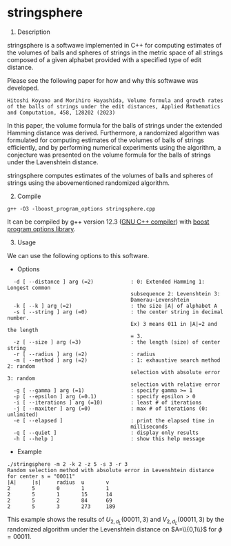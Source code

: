 # stringsphere

1. Description

stringsphere is a softwawe implemented in C++ for computing estimates of the volumes of balls and spheres of strings in the metric space of all strings composed of a given alphabet provided with a specified type of edit distance.

Please see the following paper for how and why this softwawe was developed.

```
Hitoshi Koyano and Morihiro Hayashida, Volume formula and growth rates of the balls of strings under the edit distances, Applied Mathematics and Computation, 458, 128202 (2023)
```

In this paper, the volume formula for the balls of strings under the extended Hamming distance was derived. 
Furthermore, a randomized algorithm was formulated for computing estimates of the volumes of balls of strings efficiently, and by performing numerical experiments using the algorithm, a conjecture was presented on the volume formula for the balls of strings under the Lavenshtein distance.

stringsphere computes estimates of the volumes of balls and spheres of strings using the abovementioned randomized algorithm.

2. Compile

```
g++ -O3 -lboost_program_options stringsphere.cpp
```

It can be compiled by g++ version 12.3 ([GNU C++ compiler](https://gcc.gnu.org)) with [boost program options library](https://www.boost.org).

3. Usage

We can use the following options to this software.

 - Options

```
  -d [ --distance ] arg (=2)            : 0: Extended Hamming 1: Longest common
                                        subsequence 2: Levenshtein 3:
                                        Damerau-Levenshtein
  -k [ --k ] arg (=2)                   : the size |A| of alphabet A
  -s [ --string ] arg (=0)              : the center string in decimal number.
                                        Ex) 3 means 011 in |A|=2 and the length
                                        = 3.
  -z [ --size ] arg (=3)                : the length (size) of center string
  -r [ --radius ] arg (=2)              : radius
  -m [ --method ] arg (=2)              : 1: exhaustive search method 2: random
                                        selection with absolute error 3: random
                                        selection with relative error
  -g [ --gamma ] arg (=1)               : specify gamma >= 1
  -p [ --epsilon ] arg (=0.1)           : specify epsilon > 0
  -i [ --iterations ] arg (=10)         : least # of iterations
  -j [ --maxiter ] arg (=0)             : max # of iterations (0: unlimited)
  -e [ --elapsed ]                      : print the elapsed time in
                                        milliseconds
  -q [ --quiet ]                        : display only results
  -h [ --help ]                         : show this help message
```

 - Example

```
./stringsphere -m 2 -k 2 -z 5 -s 3 -r 3
Random selection method with absolute error in Levenshtein distance for center s = "00011"
|A|     |s|     radius  u       v
2       5       0       1       1
2       5       1       15      14
2       5       2       84      69
2       5       3       273     189
```

This example shows the results of $U_{2,d_L}(00011,3)$ and $V_{2,d_L}(00011,3)$ by the randomized algorithm under the Levenshtein distance on $A=\\{0,1\\}$ for $\phi=00011$. 

